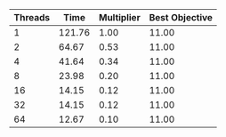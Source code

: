 |Threads | Time | Multiplier | Best Objective |
| - | - | - | - |
|1|121.76|1.00|11.00|
|2|64.67|0.53|11.00|
|4|41.64|0.34|11.00|
|8|23.98|0.20|11.00|
|16|14.15|0.12|11.00|
|32|14.15|0.12|11.00|
|64|12.67|0.10|11.00|
